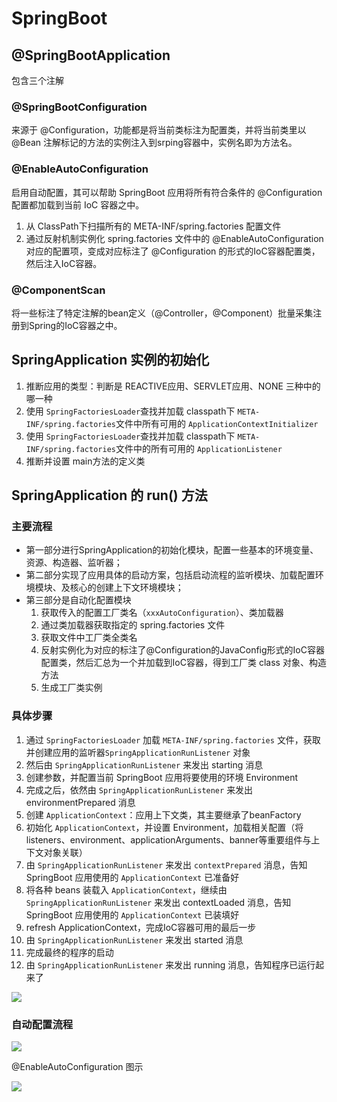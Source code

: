 # SpringBoot

## @SpringBootApplication

包含三个注解

### @SpringBootConfiguration

来源于 @Configuration，功能都是将当前类标注为配置类，并将当前类里以 @Bean 注解标记的方法的实例注入到srping容器中，实例名即为方法名。

### @EnableAutoConfiguration

启用自动配置，其可以帮助 SpringBoot 应用将所有符合条件的 @Configuration 配置都加载到当前 IoC 容器之中。

1. 从 ClassPath下扫描所有的 META-INF/spring.factories 配置文件
2. 通过反射机制实例化 spring.factories 文件中的 @EnableAutoConfiguration 对应的配置项，变成对应标注了 @Configuration 的形式的IoC容器配置类，然后注入IoC容器。

### @ComponentScan

将一些标注了特定注解的bean定义（@Controller，@Component）批量采集注册到Spring的IoC容器之中。



## SpringApplication 实例的初始化

1. 推断应用的类型：判断是 REACTIVE应用、SERVLET应用、NONE 三种中的哪一种
2. 使用 `SpringFactoriesLoader`查找并加载 classpath下 `META-INF/spring.factories`文件中所有可用的 `ApplicationContextInitializer`
3. 使用 `SpringFactoriesLoader`查找并加载 classpath下 `META-INF/spring.factories`文件中的所有可用的 `ApplicationListener`
4. 推断并设置 main方法的定义类



## SpringApplication 的 run() 方法

### 主要流程

- 第一部分进行SpringApplication的初始化模块，配置一些基本的环境变量、资源、构造器、监听器；
- 第二部分实现了应用具体的启动方案，包括启动流程的监听模块、加载配置环境模块、及核心的创建上下文环境模块；
- 第三部分是自动化配置模块
    1. 获取传入的配置工厂类名（`xxxAutoConfiguration`）、类加载器
    2. 通过类加载器获取指定的 spring.factories 文件
    3. 获取文件中工厂类全类名
    4. 反射实例化为对应的标注了@Configuration的JavaConfig形式的IoC容器配置类，然后汇总为一个并加载到IoC容器，得到工厂类 class 对象、构造方法
    5. 生成工厂类实例

### 具体步骤

1. 通过 `SpringFactoriesLoader` 加载 `META-INF/spring.factories` 文件，获取并创建应用的监听器`SpringApplicationRunListener` 对象
2. 然后由 `SpringApplicationRunListener` 来发出 starting 消息
3. 创建参数，并配置当前 SpringBoot 应用将要使用的环境 Environment
4. 完成之后，依然由 `SpringApplicationRunListener` 来发出 environmentPrepared 消息
5. 创建 `ApplicationContext`：应用上下文类，其主要继承了beanFactory
6. 初始化 `ApplicationContext`，并设置 Environment，加载相关配置（将listeners、environment、applicationArguments、banner等重要组件与上下文对象关联）
7. 由 `SpringApplicationRunListener` 来发出 `contextPrepared` 消息，告知SpringBoot 应用使用的 `ApplicationContext` 已准备好
8. 将各种 beans 装载入 `ApplicationContext`，继续由 `SpringApplicationRunListener` 来发出 contextLoaded 消息，告知 SpringBoot 应用使用的 `ApplicationContext` 已装填好
9. refresh ApplicationContext，完成IoC容器可用的最后一步
10. 由 `SpringApplicationRunListener` 来发出 started 消息
11. 完成最终的程序的启动
12. 由 `SpringApplicationRunListener` 来发出 running 消息，告知程序已运行起来了

![](https://tva1.sinaimg.cn/large/007S8ZIlly1gh2fqho1nbj30qo0qpdnc.jpg)

### 自动配置流程

![](https://tva1.sinaimg.cn/large/007S8ZIlly1gh2g48g7lgj30tn0qodjv.jpg)





@EnableAutoConfiguration 图示

![](https://tva1.sinaimg.cn/large/007S8ZIlly1gh2ffr3zb2j30f30lldg8.jpg)

